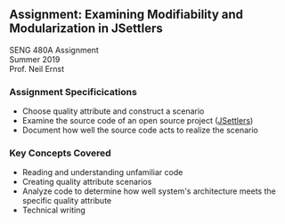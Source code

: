 ## Assignment: Examining Modifiability and Modularization in JSettlers

SENG 480A Assignment <br />
Summer 2019 <br />
Prof. Neil Ernst

### Assignment Specificications

- Choose quality attribute and construct a scenario
- Examine the source code of an open source project ([JSettlers](https://github.com/jdmonin/JSettlers2))
- Document how well the source code acts to realize the scenario

### Key Concepts Covered

- Reading and understanding unfamiliar code 
- Creating quality attribute scenarios
- Analyze code to determine how well system's architecture meets the specific quality attribute
- Technical writing 
